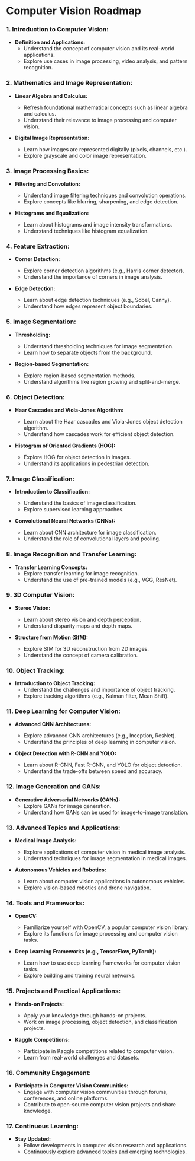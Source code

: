 # Computer Vision Roadmap

### 1\. **Introduction to Computer Vision:**

*   **Definition and Applications:**
    *   Understand the concept of computer vision and its real-world applications.
    *   Explore use cases in image processing, video analysis, and pattern recognition.

### 2\. **Mathematics and Image Representation:**

*   **Linear Algebra and Calculus:**
    
    *   Refresh foundational mathematical concepts such as linear algebra and calculus.
    *   Understand their relevance to image processing and computer vision.
*   **Digital Image Representation:**
    
    *   Learn how images are represented digitally (pixels, channels, etc.).
    *   Explore grayscale and color image representation.

### 3\. **Image Processing Basics:**

*   **Filtering and Convolution:**
    
    *   Understand image filtering techniques and convolution operations.
    *   Explore concepts like blurring, sharpening, and edge detection.
*   **Histograms and Equalization:**
    
    *   Learn about histograms and image intensity transformations.
    *   Understand techniques like histogram equalization.

### 4\. **Feature Extraction:**

*   **Corner Detection:**
    
    *   Explore corner detection algorithms (e.g., Harris corner detector).
    *   Understand the importance of corners in image analysis.
*   **Edge Detection:**
    
    *   Learn about edge detection techniques (e.g., Sobel, Canny).
    *   Understand how edges represent object boundaries.

### 5\. **Image Segmentation:**

*   **Thresholding:**
    
    *   Understand thresholding techniques for image segmentation.
    *   Learn how to separate objects from the background.
*   **Region-based Segmentation:**
    
    *   Explore region-based segmentation methods.
    *   Understand algorithms like region growing and split-and-merge.

### 6\. **Object Detection:**

*   **Haar Cascades and Viola-Jones Algorithm:**
    
    *   Learn about the Haar cascades and Viola-Jones object detection algorithm.
    *   Understand how cascades work for efficient object detection.
*   **Histogram of Oriented Gradients (HOG):**
    
    *   Explore HOG for object detection in images.
    *   Understand its applications in pedestrian detection.

### 7\. **Image Classification:**

*   **Introduction to Classification:**
    
    *   Understand the basics of image classification.
    *   Explore supervised learning approaches.
*   **Convolutional Neural Networks (CNNs):**
    
    *   Learn about CNN architecture for image classification.
    *   Understand the role of convolutional layers and pooling.

### 8\. **Image Recognition and Transfer Learning:**

*   **Transfer Learning Concepts:**
    *   Explore transfer learning for image recognition.
    *   Understand the use of pre-trained models (e.g., VGG, ResNet).

### 9\. **3D Computer Vision:**

*   **Stereo Vision:**
    
    *   Learn about stereo vision and depth perception.
    *   Understand disparity maps and depth maps.
*   **Structure from Motion (SfM):**
    
    *   Explore SfM for 3D reconstruction from 2D images.
    *   Understand the concept of camera calibration.

### 10\. **Object Tracking:**

*   **Introduction to Object Tracking:**
    *   Understand the challenges and importance of object tracking.
    *   Explore tracking algorithms (e.g., Kalman filter, Mean Shift).

### 11\. **Deep Learning for Computer Vision:**

*   **Advanced CNN Architectures:**
    
    *   Explore advanced CNN architectures (e.g., Inception, ResNet).
    *   Understand the principles of deep learning in computer vision.
*   **Object Detection with R-CNN and YOLO:**
    
    *   Learn about R-CNN, Fast R-CNN, and YOLO for object detection.
    *   Understand the trade-offs between speed and accuracy.

### 12\. **Image Generation and GANs:**

*   **Generative Adversarial Networks (GANs):**
    *   Explore GANs for image generation.
    *   Understand how GANs can be used for image-to-image translation.

### 13\. **Advanced Topics and Applications:**

*   **Medical Image Analysis:**
    
    *   Explore applications of computer vision in medical image analysis.
    *   Understand techniques for image segmentation in medical images.
*   **Autonomous Vehicles and Robotics:**
    
    *   Learn about computer vision applications in autonomous vehicles.
    *   Explore vision-based robotics and drone navigation.

### 14\. **Tools and Frameworks:**

*   **OpenCV:**
    
    *   Familiarize yourself with OpenCV, a popular computer vision library.
    *   Explore its functions for image processing and computer vision tasks.
*   **Deep Learning Frameworks (e.g., TensorFlow, PyTorch):**
    
    *   Learn how to use deep learning frameworks for computer vision tasks.
    *   Explore building and training neural networks.

### 15\. **Projects and Practical Applications:**

*   **Hands-on Projects:**
    
    *   Apply your knowledge through hands-on projects.
    *   Work on image processing, object detection, and classification projects.
*   **Kaggle Competitions:**
    
    *   Participate in Kaggle competitions related to computer vision.
    *   Learn from real-world challenges and datasets.

### 16\. **Community Engagement:**

*   **Participate in Computer Vision Communities:**
    *   Engage with computer vision communities through forums, conferences, and online platforms.
    *   Contribute to open-source computer vision projects and share knowledge.

### 17\. **Continuous Learning:**

*   **Stay Updated:**
    *   Follow developments in computer vision research and applications.
    *   Continuously explore advanced topics and emerging technologies.